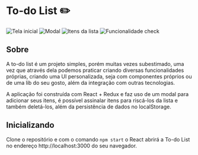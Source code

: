 # To-do List :pencil2:

![Tela inicial](../todo/public/assets/print1.jpeg)
![Modal](../todo/public/assets/print2.jpeg)
![Itens da lista](../todo/public/assets/print3.jpeg)
![Funcionalidade check](../todo/public/assets/print4.jpeg)

## Sobre

A to-do list é um projeto simples, porém muitas vezes subestimado, uma vez que através dela podemos praticar criando diversas funcionalidades próprias, criando uma UI personalizada, seja com componentes próprios ou de uma lib do seu gosto, além da integração com outras tecnologias. 

A aplicação foi construída com React + Redux e faz uso de um modal para adicionar seus itens, é possível assinalar itens para riscá-los da lista e também deletá-los, além da persistência de dados no localStorage.

## Inicializando

Clone o repositório e com o comando `npm start` o React abrirá a To-do List no endereço http://localhost:3000 do seu navegador.




